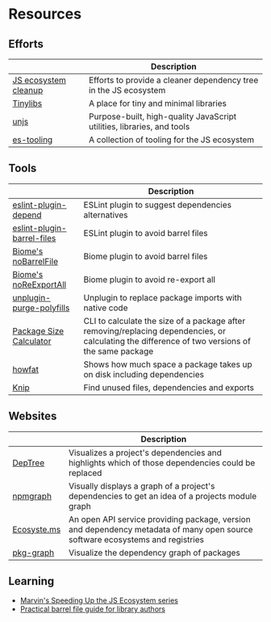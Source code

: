 # Resources

## Efforts

|  | Description |
| -- | -- |
| [JS ecosystem cleanup](https://github.com/43081j/ecosystem-cleanup) | Efforts to provide a cleaner dependency tree in the JS ecosystem |
| [Tinylibs](https://github.com/tinylibs) | A place for tiny and minimal libraries |
| [unjs](https://github.com/unjs/) | Purpose-built, high-quality JavaScript utilities, libraries, and tools |
| [es-tooling](https://github.com/es-tooling/) | A collection of tooling for the JS ecosystem |

## Tools

|  | Description |
| -- | -- |
| [eslint-plugin-depend](https://github.com/es-tooling/eslint-plugin-depend) | ESLint plugin to suggest dependencies alternatives |
| [eslint-plugin-barrel-files](https://github.com/thepassle/eslint-plugin-barrel-files) | ESLint plugin to avoid barrel files |
| [Biome's noBarrelFile](https://biomejs.dev/linter/rules/no-barrel-file/) | Biome plugin to avoid barrel files |
| [Biome's noReExportAll](https://biomejs.dev/linter/rules/no-re-export-all/) | Biome plugin to avoid re-export all |
| [unplugin-purge-polyfills](https://github.com/danielroe/unplugin-purge-polyfills) | Unplugin to replace package imports with native code |
| [Package Size Calculator](https://github.com/TheDevMinerTV/package-size-calculator) | CLI to calculate the size of a package after removing/replacing dependencies, or calculating the difference of two versions of the same package |
| [howfat](https://github.com/megahertz/howfat) | Shows how much space a package takes up on disk including dependencies |
| [Knip](https://knip.dev) | Find unused files, dependencies and exports |

## Websites

|  | Description |
| -- | -- |
| [DepTree](https://deptree.rschristian.dev/) | Visualizes a project's dependencies and highlights which of those dependencies could be replaced |
| [npmgraph](https://npmgraph.js.org/) | Visually displays a graph of a project's dependencies to get an idea of a projects module graph |
| [Ecosyste.ms](https://packages.ecosyste.ms/) | An open API service providing package, version and dependency metadata of many open source software ecosystems and registries |
| [pkg-graph](https://pkg-graph.info/) | Visualize the dependency graph of packages |

## Learning

- [Marvin's Speeding Up the JS Ecosystem series](https://marvinh.dev/blog/speeding-up-javascript-ecosystem/)
- [Practical barrel file guide for library authors](https://thepassle.netlify.app/blog/practical-barrel-file-guide-for-library-authors)

